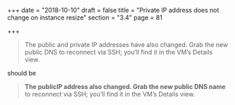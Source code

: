 +++
date = "2018-10-10"
draft = false
title = "Private IP address does not change on instance resize"
section = "3.4"
page = 81

+++

> The public and private IP addresses have also changed. Grab the new public
DNS to reconnect via SSH; you’ll find it in the VM’s Details view.

should be

> **The publicIP address also changed. Grab the new public
DNS name** to reconnect via SSH; you’ll find it in the VM’s Details view.
